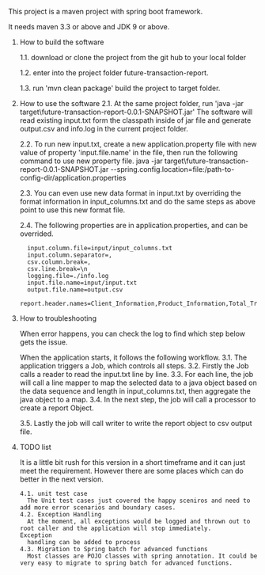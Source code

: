 This project is a maven project with spring boot framework.

It needs  maven 3.3 or above  and JDK 9 or above.

1. How to build the software

     1.1. download or clone the project from the git hub to  your local folder

     1.2. enter into the project folder future-transaction-report.

     1.3. run 'mvn clean package' build the project to target folder.

2. How to use the software
     2.1.  At the same  project folder, run  'java -jar target\future-transaction-report-0.0.1-SNAPSHOT.jar'
          The software will read existing input.txt form the classpath inside of jar file and generate output.csv and info.log
           in the current project folder.

     2.2.   To run new input.txt, create a new application.property file with  new value of property 'input.file.name' 
          in  the file,  then run the following command to use new property file.
          java -jar target\future-transaction-report-0.0.1-SNAPSHOT.jar --spring.config.location=file:/path-to-config-dir/application.properties


     2.3.   You can even use new data format in input.txt by overriding the format information in  input_columns.txt and do the same steps as above 
          point to use this new format file.

     2.4.   The following properties are in application.properties, and can be overrided.

         input.column.file=input/input_columns.txt
         input.column.separator=,
         csv.column.break=,
         csv.line.break=\n
         logging.file=./info.log
         input.file.name=input/input.txt
         output.file.name=output.csv
         report.header.names=Client_Information,Product_Information,Total_Transaction_Amount
         
3. How to troubleshooting
   
   When error happens,  you can check the log to find which step below gets the issue.

   When the application starts,  it follows the following workflow.
       3.1. The application triggers a Job, which controls all steps.
       3.2. Firstly the Job calls a reader to read the input.txt line by line.
       3.3. For each line, the job will call a line mapper to map the selected data
           to a java object based on the data sequence and length in input_columns.txt,
           then aggregate the java object to a map.
      3.4. In the next step,  the job will call a processor to create a report Object.

      3.5. Lastly the job will call writer to write the report object to csv output file.
 
4. TODO list

    It is a little bit rush for this version in a short timeframe and it can just meet the requirement.  However there are some places        which can do better in the next version.
 
       4.1. unit test case
         The Unit test cases just covered the happy sceniros and need to add more error scenarios and boundary cases.
       4.2. Exception Handling
         At the moment, all exceptions would be logged and thrown out to root caller and the application will stop immediately.                  Exception 
         handling can be added to process 
       4.3. Migration to Spring batch for advanced functions 
         Most classes are POJO classes with spring annotation. It could be very easy to migrate to spring batch for advanced functions.
 
